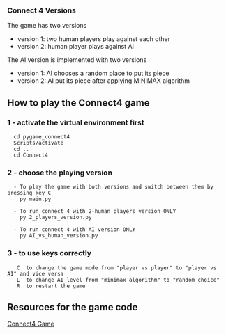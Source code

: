 ### Connect 4 Versions

The game has two versions  
  - version 1: two human players play against each other  
  - version 2: human player plays against AI 

The AI version is implemented with two versions
  - version 1: AI chooses a random place to put its piece
  - version 2: AI put its piece after applying MINIMAX algorithm


## How to play the Connect4 game
### 1 - activate the virtual environment first 

      cd pygame_connect4 
      Scripts/activate
      cd .. 
      cd Connect4

### 2 - choose the playing version
  
      - To play the game with both versions and switch between them by pressing key C
        py main.py

      - To run connect 4 with 2-human players version ONLY 
        py 2_players_version.py

      - To run connect 4 with AI version ONLY
        py AI_vs_human_version.py


### 3 - to use keys correctly 

       C  to change the game mode from "player vs player" to "player vs AI" and vice versa
       L  to change AI_level from "minimax algorithm" to "random choice"
       R  to restart the game 


## Resources for the game code 
[Connect4 Game](https://youtube.com/playlist?list=PLFCB5Dp81iNV_inzM-R9AKkZZlePCZdtV) 


